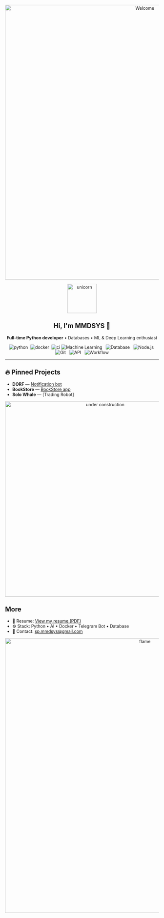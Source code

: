<p align="center">
  <img src="https://raw.githubusercontent.com/sindresorhus/sindresorhus/baa405706db2bf5a6750ce483ec453da33a55c7a/welcome-header.gif" alt="Welcome" width="900" />
</p>

<p align="center">
  <img src="https://media1.giphy.com/media/MT5UUV1d4CXE2A37Dg/giphy.gif" alt="unicorn" width="96" />
</p>

<h2 align="center">Hi, I'm MMDSYS 👋</h2>
<p align="center"><b>Full-time Python developer</b> • Databases • ML & Deep Learning enthusiast</p>

<p align="center">
 <img src="https://img.shields.io/badge/python-3.11-blue" alt="python" />
 <img src="https://img.shields.io/badge/docker-yes-2496ED" alt="docker" />
 <img src="https://img.shields.io/badge/ci-passing-brightgreen" alt="ci" />
  
<img src="https://img.shields.io/badge/Machine%20Learning-FF69B4?style=flat&logo=tensorflow&logoColor=white" alt="Machine Learning" />
  <img src="https://img.shields.io/badge/Database-47A248?style=flat&logo=postgresql&logoColor=white" alt="Database" />
  <img src="https://img.shields.io/badge/Node.js-339933?style=flat&logo=node.js&logoColor=white" alt="Node.js" />
  <img src="https://img.shields.io/badge/Git-F05032?style=flat&logo=git&logoColor=white" alt="Git" />
  <img src="https://img.shields.io/badge/API-007ACC?style=flat&logo=visual-studio-code&logoColor=white" alt="API" />
  <img src="https://img.shields.io/badge/Workflow-A97BFF?style=flat&logo=github-actions&logoColor=white" alt="Workflow" />
</p>

---

## 🔥 Pinned Projects
- **DORF** — [Notification bot](https://github.com/the-mmdsys/Notification-robot) 
- **BookStore** — [BookStore app](https://github.com/the-mmdsys/Bookstore-app) 
- **Solo Whale** — [Trading Robot]

<p align="center">
  <img src="https://media.giphy.com/media/1rPY8XIGWozEhm215a/giphy.gif" alt="under construction" width="640" />
</p>

## More
- 📄 Resume: [View my resume (PDF)](https://www.canva.com/design/DAGwym5cWHs/5oVljP0zRodbkLBQyTpeRA/view?utm_content=DAGwym5cWHs&utm_campaign=designshare&utm_medium=link2&utm_source=uniquelinks&utlId=h4be29ba331)
- ⚙️ Stack: Python • AI • Docker • Telegram Bot • Database
- 💬 Contact: [sp.mmdsys@gmail.com](mailto:sp.mmdsys@gmail.com)

 




<p align="center">
  <img src="https://raw.githubusercontent.com/sindresorhus/sindresorhus/baa405706db2bf5a6750ce483ec453da33a55c7a/flames.gif" alt="flame" width="900" />
</p>

